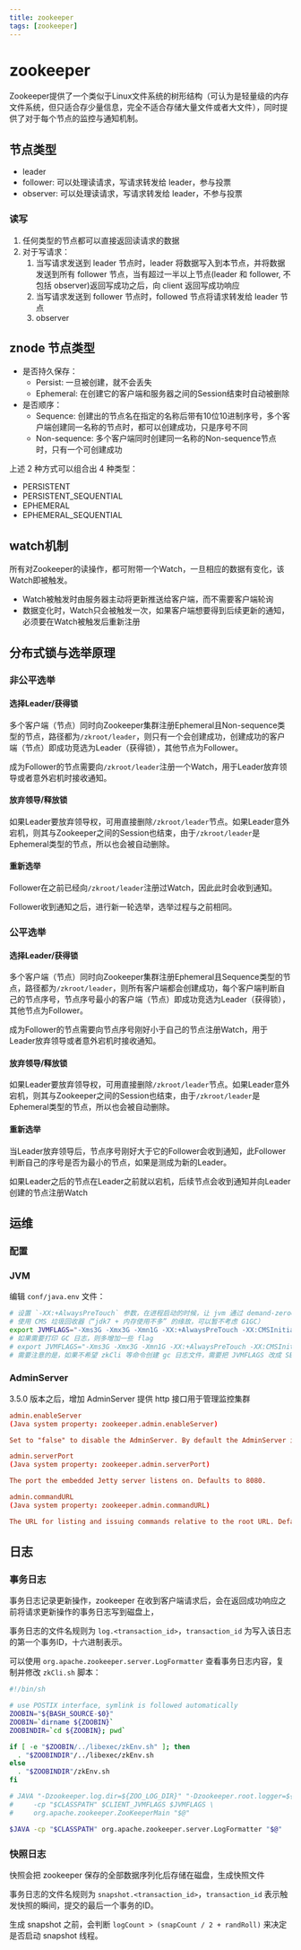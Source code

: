 ```yaml
---
title: zookeeper
tags: [zookeeper]
---
```


# zookeeper

Zookeeper提供了一个类似于Linux文件系统的树形结构（可认为是轻量级的内存文件系统，但只适合存少量信息，完全不适合存储大量文件或者大文件），同时提供了对于每个节点的监控与通知机制。

## 节点类型

* leader
* follower: 可以处理读请求，写请求转发给 leader，参与投票
* observer: 可以处理读请求，写请求转发给 leader，不参与投票

### 读写

1. 任何类型的节点都可以直接返回读请求的数据
2. 对于写请求：
    1. 当写请求发送到 leader 节点时，leader 将数据写入到本节点，并将数据发送到所有 follower 节点，当有超过一半以上节点(leader 和 follower, 不包括 observer)返回写成功之后，向 client 返回写成功响应
    2. 当写请求发送到 follower 节点时，followed 节点将请求转发给 leader 节点
    3. observer

## znode 节点类型

* 是否持久保存：
    * Persist: 一旦被创建，就不会丢失
    * Ephemeral: 在创建它的客户端和服务器之间的Session结束时自动被删除
* 是否顺序：
    * Sequence: 创建出的节点名在指定的名称后带有10位10进制序号，多个客户端创建同一名称的节点时，都可以创建成功，只是序号不同
    * Non-sequence: 多个客户端同时创建同一名称的Non-sequence节点时，只有一个可创建成功

上述 2 种方式可以组合出 4 种类型：

* PERSISTENT
* PERSISTENT_SEQUENTIAL
* EPHEMERAL
* EPHEMERAL_SEQUENTIAL

## watch机制

所有对Zookeeper的读操作，都可附带一个Watch，一旦相应的数据有变化，该Watch即被触发。

* Watch被触发时由服务器主动将更新推送给客户端，而不需要客户端轮询
* 数据变化时，Watch只会被触发一次，如果客户端想要得到后续更新的通知，必须要在Watch被触发后重新注册

## 分布式锁与选举原理

### 非公平选举

#### 选择Leader/获得锁

多个客户端（节点）同时向Zookeeper集群注册Ephemeral且Non-sequence类型的节点，路径都为`/zkroot/leader`，则只有一个会创建成功，创建成功的客户端（节点）即成功竞选为Leader（获得锁），其他节点为Follower。

成为Follower的节点需要向`/zkroot/leader`注册一个Watch，用于Leader放弃领导或者意外宕机时接收通知。

#### 放弃领导/释放锁

如果Leader要放弃领导权，可用直接删除`/zkroot/leader`节点。如果Leader意外宕机，则其与Zookeeper之间的Session也结束，由于`/zkroot/leader`是Ephemeral类型的节点，所以也会被自动删除。

#### 重新选举

Follower在之前已经向`/zkroot/leader`注册过Watch，因此此时会收到通知。

Follower收到通知之后，进行新一轮选举，选举过程与之前相同。

### 公平选举

#### 选择Leader/获得锁

多个客户端（节点）同时向Zookeeper集群注册Ephemeral且Sequence类型的节点，路径都为`/zkroot/leader`，则所有客户端都会创建成功，每个客户端判断自己的节点序号，节点序号最小的客户端（节点）即成功竞选为Leader（获得锁），其他节点为Follower。

成为Follower的节点需要向节点序号刚好小于自己的节点注册Watch，用于Leader放弃领导或者意外宕机时接收通知。

#### 放弃领导/释放锁

如果Leader要放弃领导权，可用直接删除`/zkroot/leader`节点。如果Leader意外宕机，则其与Zookeeper之间的Session也结束，由于`/zkroot/leader`是Ephemeral类型的节点，所以也会被自动删除。

#### 重新选举

当Leader放弃领导后，节点序号刚好大于它的Follower会收到通知，此Follower判断自己的序号是否为最小的节点，如果是测成为新的Leader。

如果Leader之后的节点在Leader之前就以宕机，后续节点会收到通知并向Leader创建的节点注册Watch

## 运维

### 配置

### JVM

编辑 `conf/java.env` 文件：

``` sh
# 设置 `-XX:+AlwaysPreTouch` 参数，在进程启动的时候，让 jvm 通过 demand-zeroed 方式将内存一次分配到位（ES #16937 / ZK #301）
# 使用 CMS 垃圾回收器（“jdk7 + 内存使用不多” 的缘故，可以暂不考虑 G1GC）
export JVMFLAGS="-Xms3G -Xmx3G -Xmn1G -XX:+AlwaysPreTouch -XX:CMSInitiatingOccupancyFraction=70 -XX:+UseParNewGC -XX:+UseConcMarkSweepGC"
# 如果需要打印 GC 日志，则多增加一些 flag
# export JVMFLAGS="-Xms3G -Xmx3G -Xmn1G -XX:+AlwaysPreTouch -XX:CMSInitiatingOccupancyFraction=70 -XX:+UseParNewGC -XX:+UseConcMarkSweepGC -XX:+PrintGCDetails -XX:-PrintGCTimeStamps -Xloggc:/home/zookeeper/logs/zookeeper_`date '+%Y%m%d%H%M%S'`.gc -XX:-UseGCLogFileRotation -XX:NumberOfGCLogFiles=10 -XX:GCLogFileSize=64M"
# 需要注意的是，如果不希望 zkCli 等命令创建 gc 日志文件，需要把 JVMFLAGS 改成 SERVER_JVMFLAGS
```

### AdminServer

3.5.0 版本之后，增加 AdminServer 提供 http 接口用于管理监控集群

``` conf
admin.enableServer
(Java system property: zookeeper.admin.enableServer)

Set to "false" to disable the AdminServer. By default the AdminServer is enabled.

admin.serverPort
(Java system property: zookeeper.admin.serverPort)

The port the embedded Jetty server listens on. Defaults to 8080.

admin.commandURL
(Java system property: zookeeper.admin.commandURL)

The URL for listing and issuing commands relative to the root URL. Defaults to "/commands".
```

## 日志

### 事务日志

事务日志记录更新操作，zookeeper 在收到客户端请求后，会在返回成功响应之前将请求更新操作的事务日志写到磁盘上，

事务日志的文件名规则为 `log.<transaction_id>`，`transaction_id` 为写入该日志的第一个事务ID，十六进制表示。

可以使用 `org.apache.zookeeper.server.LogFormatter` 查看事务日志内容，复制并修改 `zkCli.sh` 脚本：

``` sh
#!/bin/sh

# use POSTIX interface, symlink is followed automatically
ZOOBIN="${BASH_SOURCE-$0}"
ZOOBIN=`dirname ${ZOOBIN}`
ZOOBINDIR=`cd ${ZOOBIN}; pwd`

if [ -e "$ZOOBIN/../libexec/zkEnv.sh" ]; then
  . "$ZOOBINDIR"/../libexec/zkEnv.sh
else
  . "$ZOOBINDIR"/zkEnv.sh
fi

# JAVA "-Dzookeeper.log.dir=${ZOO_LOG_DIR}" "-Dzookeeper.root.logger=${ZOO_LOG4J_PROP}" \
#     -cp "$CLASSPATH" $CLIENT_JVMFLAGS $JVMFLAGS \
#     org.apache.zookeeper.ZooKeeperMain "$@"

$JAVA -cp "$CLASSPATH" org.apache.zookeeper.server.LogFormatter "$@"
```

### 快照日志

快照会把 zookeeper 保存的全部数据序列化后存储在磁盘，生成快照文件

事务日志的文件名规则为 `snapshot.<transaction_id>`，`transaction_id` 表示触发快照的瞬间，提交的最后一个事务的ID。

生成 snapshot 之前，会判断 `logCount > (snapCount / 2 + randRoll)` 来决定是否启动 snapshot 线程。
